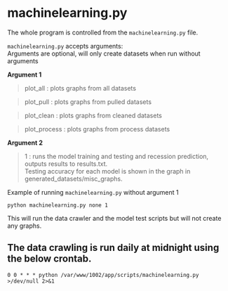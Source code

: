 machinelearning.py
============================================================
The whole program is controlled from the `machinelearning.py` file.

`machinelearning.py` accepts arguments:<br>
Arguments are optional, will only create datasets when run without arguments

**Argument 1**

>plot_all : plots graphs from all datasets 
 
>plot_pull : plots graphs from pulled datasets

>plot_clean : plots graphs from cleaned datasets

>plot_process : plots graphs from process datasets

**Argument 2**
>1 : runs the model training and testing and recession prediction, outputs results to results.txt.
<br>Testing accuracy for each model is shown in the graph in generated_datasets/misc_graphs.

Example of running `machinelearning.py` without argument 1 
```
python machinelearning.py none 1
```
This will run the data crawler and the model test scripts but will not create any graphs.

The data crawling is run daily at midnight using the below crontab. 
-----------------------------------------------------------------
```
0 0 * * * python /var/www/1002/app/scripts/machinelearning.py >/dev/null 2>&1 
```
